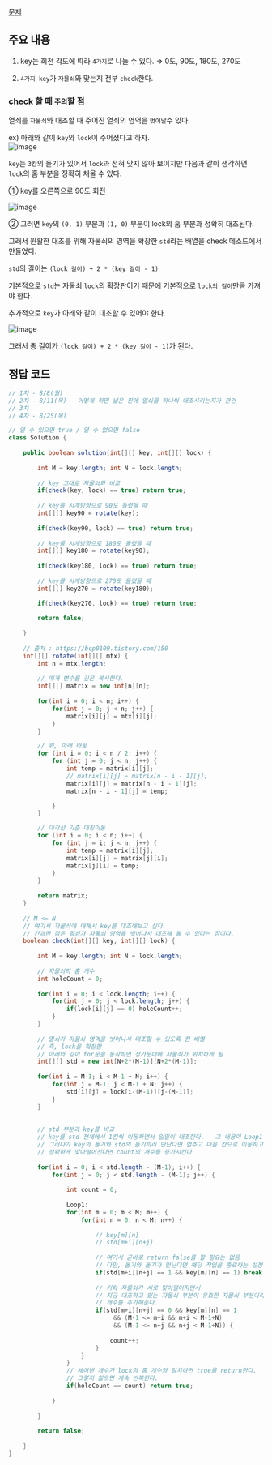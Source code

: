 [문제](https://school.programmers.co.kr/learn/courses/30/lessons/60059)

## 주요 내용

1) key는 회전 각도에 따라 `4가지`로 나눌 수 있다. ⇒ 0도, 90도, 180도, 270도 

2) `4가지 key`가 `자물쇠`와 맞는지 전부 `check`한다. 

### check 할 때 `주의`할 점

열쇠를 `자물쇠`와 대조할 때 주어진 열쇠의 영역을 `벗어날`수 있다.

ex) 아래와 같이 `key`와 `lock`이 주어졌다고 하자.  
![image](https://user-images.githubusercontent.com/64796257/186578966-cdb19aa1-d8d8-42bd-bbab-ef998291216a.png)

`key`는 `3칸`의 돌기가 있어서 `lock`과 전혀 맞지 않아 보이지만 다음과 같이 생각하면 `lock`의 홈 부분을 정확히 채울 수 있다.  

① key를 오른쪽으로 90도 회전

![image](https://user-images.githubusercontent.com/64796257/186579359-9d15757f-b4b9-4e1d-afcc-abd65f2c9dc8.png)

② 그러면 `key`의 `(0, 1)` 부분과 `(1, 0)` 부분이 lock의 홈 부분과 정확히 대조된다. 

그래서 원활한 대조를 위해 자물쇠의 영역을 확장한 `std`라는 배열을 check 메소드에서 만들었다. 

`std`의 길이는 `(lock 길이) + 2 * (key 길이 - 1)`

기본적으로 `std`는 자물쇠 `lock`의 확장판이기 때문에 기본적으로 `lock의 길이`만큼 가져야 한다. 

추가적으로 `key`가 아래와 같이 대조할 수 있어야 한다. 

![image](https://user-images.githubusercontent.com/64796257/186580854-c70303a2-3dee-440d-b39b-3d7796253d73.png)

그래서 총 길이가 `(lock 길이) + 2 * (key 길이 - 1)`가 된다. 



  

## 정답 코드 

``` java
// 1차 - 8/8(월)
// 2차 - 8/11(목) - 어떻게 하면 넓은 판에 열쇠를 하나씩 대조시키는지가 관건
// 3차
// 4차 - 8/25(목)

// 열 수 있으면 true / 열 수 없으면 false
class Solution {
    
    public boolean solution(int[][] key, int[][] lock) {
        
        int M = key.length; int N = lock.length;
        
        // key 그대로 자물쇠와 비교
        if(check(key, lock) == true) return true;
        
        // key를 시계방향으로 90도 돌렸을 때
        int[][] key90 = rotate(key);
        
        if(check(key90, lock) == true) return true;
                
        // key를 시계방향으로 180도 돌렸을 때
        int[][] key180 = rotate(key90);
        
        if(check(key180, lock) == true) return true;
        
        // key를 시계방향으로 270도 돌렸을 때
        int[][] key270 = rotate(key180);

        if(check(key270, lock) == true) return true;
                
        return false;
        
    }
    
    // 출처 : https://bcp0109.tistory.com/150
    int[][] rotate(int[][] mtx) {
        int n = mtx.length;
        
        // 매개 변수를 깊은 복사한다.
        int[][] matrix = new int[n][n];
        
        for(int i = 0; i < n; i++) {
            for(int j = 0; j < n; j++) {
                matrix[i][j] = mtx[i][j];
            }
        }

        // 위, 아래 바꿈
        for (int i = 0; i < n / 2; i++) {
            for (int j = 0; j < n; j++) {
                int temp = matrix[i][j];
                // matrix[i][j] = matrix[n - i - 1][j];
                matrix[i][j] = matrix[n - i - 1][j];
                matrix[n - i - 1][j] = temp;

            }
        }

        // 대각선 기준 대칭이동
        for (int i = 0; i < n; i++) {
            for (int j = i; j < n; j++) {
                int temp = matrix[i][j];
                matrix[i][j] = matrix[j][i];
                matrix[j][i] = temp;
            }
        }
        
        return matrix;
    }
    
    // M <= N
    // 여기서 자물쇠에 대해서 key를 대조해보고 싶다.
    // 간과한 점은 열쇠가 자물쇠 영역을 벗어나서 대조해 볼 수 있다는 점이다.
    boolean check(int[][] key, int[][] lock) {
        
        int M = key.length; int N = lock.length;
        
        // 자물쇠의 홈 개수
        int holeCount = 0; 
        
        for(int i = 0; i < lock.length; i++) {
            for(int j = 0; j < lock.length; j++) {
                if(lock[i][j] == 0) holeCount++;
            }
        }
        
        // 열쇠가 자물쇠 영역을 벗어나서 대조할 수 있도록 한 배열
        // 즉, lock을 확장함
        // 아래와 같이 for문을 동작하면 정가운데에 자물쇠가 위치하게 됨
        int[][] std = new int[N+2*(M-1)][N+2*(M-1)]; 
        
        for(int i = M-1; i < M-1 + N; i++) {
            for(int j = M-1; j < M-1 + N; j++) {
                std[i][j] = lock[i-(M-1)][j-(M-1)];
            }
        }
        
        
        // std 부분과 key를 비교 
        // key를 std 전체에서 1칸씩 이동하면서 일일이 대조한다. - 그 내용이 Loop1에 있다
        // 그러다가 key의 돌기와 std의 돌기끼리 만난다면 멈추고 다음 칸으로 이동하고 
        // 정확하게 맞아떨어진다면 count의 개수를 증가시킨다. 
        
        for(int i = 0; i < std.length - (M-1); i++) {
            for(int j = 0; j < std.length - (M-1); j++) {
                
                int count = 0; 
                
                Loop1: 
                for(int m = 0; m < M; m++) {
                    for(int n = 0; n < M; n++) {
                    
                        // key[m][n]
                        // std[m+i][n+j]
                        
                        // 여기서 곧바로 return false를 할 필요는 없음
                        // 다만, 돌기와 돌기가 만난다면 해당 작업을 종료하는 설정을 필요하다
                        if(std[m+i][n+j] == 1 && key[m][n] == 1) break Loop1;
                        
                        // 키와 자물쇠가 서로 맞아떨어지면서
                        // 지금 대조하고 있는 자물쇠 부분이 유효한 자물쇠 부분이라면 
                        // 개수를 추가해준다.
                        if(std[m+i][n+j] == 0 && key[m][n] == 1
                             && (M-1 <= m+i && m+i < M-1+N)
                             && (M-1 <= n+j && n+j < M-1+N)) {
                            
                            count++;
                        }
                    }
                }
                // 세어낸 개수가 lock의 홈 개수와 일치하면 true를 return한다. 
                // 그렇지 않으면 계속 반복한다.
                if(holeCount == count) return true;
                
            }
            
        }
        
        return false;
        
    }
}
```

